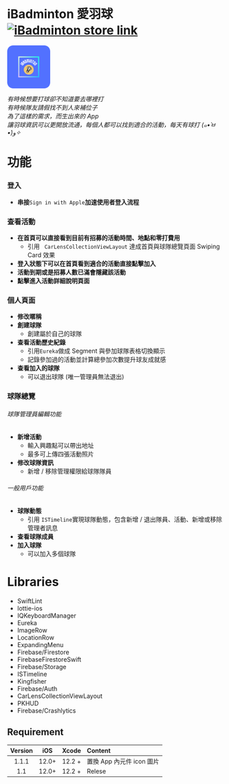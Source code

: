# iBadminton 愛羽球   <a href="https://apps.apple.com/us/app/ibadminton-%E6%84%9B%E7%BE%BD%E7%90%83/id1546797864"><img src="https://github.com/Volorf/Badges/blob/master/App%20Store/App%20Store%20Badge.png" alt="iBadminton store link" width="100" align="center" /></a>

<img src="https://github.com/maxkai1303/ProjectAsset/blob/master/cutmypic.png" width="100" align="center" />

*有時候想要打球卻不知道要去哪裡打* <BR>
*有時候隊友請假找不到人來補位子* <BR>
*為了這樣的需求，而生出來的 App* <BR>
*讓羽球資訊可以更開放流通，每個人都可以找到適合的活動，每天有球打 (๑•̀ㅂ•́)و✧*


# 功能
### 登入
* **串接**`Sign in with Apple`**加速使用者登入流程**

### 查看活動
* **在首頁可以直接看到目前有招募的活動時間、地點和零打費用**
    - 引用 ` CarLensCollectionViewLayout` 達成首頁與球隊總覽頁面 Swiping Card 效果
* **登入狀態下可以在首頁看到適合的活動直接點擊加入**
* **活動到期或是招募人數已滿會隱藏該活動**
* **點擊進入活動詳細說明頁面**




### 個人頁面
* **修改暱稱**
* **創建球隊**
    - 創建屬於自己的球隊
* **查看活動歷史紀錄**
    - 引用`Eureka`做成 Segment 與參加球隊表格切換顯示
    - 記錄參加過的活動並計算總參加次數提升球友成就感
* **查看加入的球隊**
    - 可以退出球隊 (唯一管理員無法退出)

### 球隊總覽
###### 球隊管理員編輯功能
* **新增活動**
    - 輸入興趣點可以帶出地址
    - 最多可上傳四張活動照片
* **修改球隊資訊**
    - 新增 / 移除管理權限給球隊隊員

###### 一般用戶功能
* **球隊動態**
    - 引用 `ISTimeline`實現球隊動態，包含新增 / 退出隊員、活動、新增或移除管理者訊息
* **查看球隊成員**
* **加入球隊**
    - 可以加入多個球隊



# Libraries
* SwiftLint
* lottie-ios
* IQKeyboardManager
* Eureka
* ImageRow
* LocationRow
* ExpandingMenu
* Firebase/Firestore
* FirebaseFirestoreSwift
* Firebase/Storage
* ISTimeline
* Kingfisher
* Firebase/Auth
* CarLensCollectionViewLayout
* PKHUD
* Firebase/Crashlytics


## Requirement

Version  | iOS   | Xcode   |                Content               |
:--------:|:------:|:---------:|:-------------------------------|
1.1.1     | 12.0+ |  12.2 +  | 置換 App 內元件 icon 圖片|
1.1        | 12.0+ |  12.2 +  | Relese                                |
